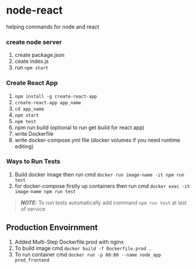 # node-react
helping commands for node and react

### create node server
1. create package.json
2. ceate index.js
3. run ```npm start```


### Create React App
1. ```npm install -g create-react-app```
2. ```create-react-app app_name```
3. ```cd app_name```
4. ```npm start```
5. ```npm test```
6. npm run build (optional to run get build for react app)
7. write Dockerfile 
8. write docker-compose.yml file (docker volumes if you need runtime editing)


### Ways to Run Tests
1. Build docker image then run cmd ```docker run image-name -it npm run test```
2. for docker-compose firstly up containers then run cmd ```docker exec -it image-name npm run test```

> **_NOTE:_** To run tests automatically add command ```npm run test``` at last of service 

## Production Envoirnment
1. Added Multi-Step Dockerfile.prod with nginx
2. To build image cmd ```docker build -f Dockerfile.prod . ```
3. To run container cmd ``` docker run -p 80:80 --name node_app prod_frontend ```
